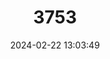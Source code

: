 ---
title: "3753"
category: "Canis adustus"
draft: false
date: 2024-02-22 13:03:49
languages:
  French: ["Le chacal à flancs rayés"]
  German: ["Streifenschakal"]
  Afrikaans: ["Witwasjakkals"]
  English: ["Side-striped Jackal"]
---